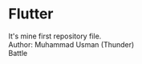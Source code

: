 # Flutter
It's mine first repository file.
<br>
Author: Muhammad Usman (Thunder)
        <br>  Battle
